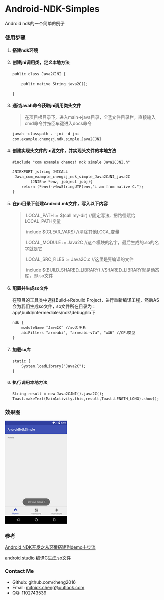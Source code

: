 # Android-NDK-Simples
Android ndk的一个简单的例子



### 使用步骤

1. #### 搭建ndk环境



2. #### 创建jni调用类，定义本地方法

   ```
   public class Java2CJNI {
       
       public native String java2C();
       
   }
   ```



3. #### 通过javah命令获取jni调用类头文件

   > 在项目根目录下，进入main->java目录，全选文件目录栏，直接输入cmd命令并按回车键进入docs命令

   `javah -classpath . -jni -d jni com.example.chengzj.ndk.simple.Java2CJNI`

4. #### 创建实现头文件的.c源文件，并实现头文件的本地方法

   ```
   #include "com_example_chengzj_ndk_simple_Java2CJNI.h"

   JNIEXPORT jstring JNICALL
    Java_com_example_chengzj_ndk_simple_Java2CJNI_java2C
           (JNIEnv *env, jobject jobj){
       return (*env)->NewStringUTF(env,"i am from native C.");
   }
   ```

5. #### 在jni目录下创建Android.mk文件，写入以下内容

   > ​	LOCAL_PATH := $(call my-dir)                                      //固定写法，把路径赋给LOCAL_PATH变量
   >
   > ​	include $(CLEAR_VARS)                                                //清除其他LOCAL变量
   >
   > ​	LOCAL_MODULE    := Java2C                                      //这个模块的名字，最后生成的.so的名字就是它
   >
   > ​	LOCAL_SRC_FILES := Java2C.c 	                                 //这里是要编译的文件
   >
   > ​	include $(BUILD_SHARED_LIBRARY)  	                 //SHARED_LIBRARY就是动态库，即.so文件

6. #### 配置并生成so文件

   在项目的工具类中选择Build->Rebuild Project，进行重新编译工程，然后AS会为我们生成so文件，so文件所在目录为：app\build\intermediates\ndk\debug\lib下

   ```
   ndk {
       moduleName "Java2C" //so文件名
       abiFilters "armeabi", "armeabi-v7a", "x86" //CPU类型
   }
   ```

7. #### 加载so库

   ```
   static {
       System.loadLibrary("Java2C");
   }
   ```

8. #### 执行调用本地方法

   ```
   String result = new Java2CJNI().java2C();
   Toast.makeText(MainActivity.this,result,Toast.LENGTH_LONG).show();
   ```




### 效果图

![](screenshort/device-2017-05-31-021110.png)



### 参考

[Android NDK开发之从环境搭建到demo十步流](http://www.apkbus.com/blog-866962-63617.html)

[android studio 编译C生成.so文件](http://www.2cto.com/kf/201607/526887.html)



### Contact Me

- Github: github.com/cheng2016
- Email: mitnick.cheng@outlook.com
- QQ: 1102743539
